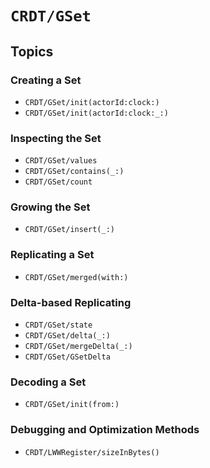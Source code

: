 # ``CRDT/GSet``

## Topics

### Creating a Set

- ``CRDT/GSet/init(actorId:clock:)``
- ``CRDT/GSet/init(actorId:clock:_:)``

### Inspecting the Set

- ``CRDT/GSet/values``
- ``CRDT/GSet/contains(_:)``
- ``CRDT/GSet/count``

### Growing the Set

- ``CRDT/GSet/insert(_:)``

### Replicating a Set

- ``CRDT/GSet/merged(with:)``

### Delta-based Replicating

- ``CRDT/GSet/state``
- ``CRDT/GSet/delta(_:)``
- ``CRDT/GSet/mergeDelta(_:)``
- ``CRDT/GSet/GSetDelta``

### Decoding a Set

- ``CRDT/GSet/init(from:)``

### Debugging and Optimization Methods

- ``CRDT/LWWRegister/sizeInBytes()``
